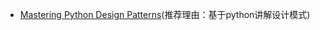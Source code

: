 - [Mastering Python Design Patterns](http://www.allitebooks.com/mastering-python-design-patterns/)(推荐理由：基于python讲解设计模式)
